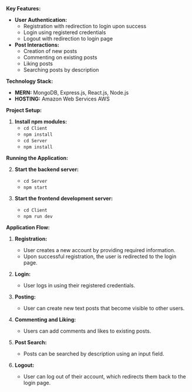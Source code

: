  **Key Features:**

- **User Authentication:**
    - Registration with redirection to login upon success
    - Login using registered credentials
    - Logout with redirection to login page
- **Post Interactions:**
    - Creation of new posts
    - Commenting on existing posts
    - Liking posts
    - Searching posts by description 

**Technology Stack:**

- **MERN:** MongoDB, Express.js, React.js, Node.js
- **HOSTING:** Amazon Web Services AWS

**Project Setup:**

1. **Install npm modules:**
    - `cd Client`
    - `npm install`
    - `cd Server`
    - `npm install`

**Running the Application:**

2. **Start the backend server:**
    - `cd Server`
    - `npm start`

3. **Start the frontend development server:**
    - `cd Client`
    - `npm run dev`

**Application Flow:**

1. **Registration:**
    - User creates a new account by providing required information.
    - Upon successful registration, the user is redirected to the login page.

2. **Login:**
    - User logs in using their registered credentials.

3. **Posting:**
    - User can create new text posts that become visible to other users.

4. **Commenting and Liking:**
    - Users can add comments and likes to existing posts.

5. **Post Search:**
    - Posts can be searched by description using an input field.

6. **Logout:**
    - User can log out of their account, which redirects them back to the login page.
